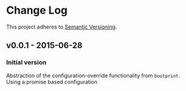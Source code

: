 # Change Log

This project adheres to [Semantic Versioning](http://semver.org/).

## v0.0.1 - 2015-06-28
### Initial version

Abstraction of the configuration-override functionality from `bootprint`.
Using a promise based configuration